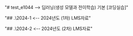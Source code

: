 "# test_e1044 --> 딥러닝(생성 모델과 전이학습) 기본 [코딩실습]"

"## .\2024-1 <-- 2024년도 (1차) LMS자료"

"## .\2024-2 <-- 2024년도 (2차) LMS자료"




